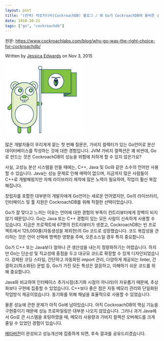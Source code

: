 ```yaml
---
layout: post
title: "(번역) 칵로치디비(CockroachDB) 블로그 / 왜 Go가 CockroachDB에 올바른 선택인가"
date: 2018-10-21
tags: ["go", "cockroachdb"]
---
```


원문: https://www.cockroachlabs.com/blog/why-go-was-the-right-choice-for-cockroachdb/

Written by [Jessica Edwards](https://www.cockroachlabs.com/author/jessica-edwards/) on Nov 3, 2015

![](/assets/post/2018-10-21-why-go-was-the-right-choice-for-cockroachdb/cockroach_gopher_flag_sticker.png)

<!--more-->

많은 개발자들이 우리게게 묻는 첫 번째 질문은, 가비지 컬렉터가 있는 Go언어로 분산 데이터베이스를 작성하는 것에 대한 경험입니다. JVM 가비지 컬렉션은 꽤 비싼데, Go로 만드는 것은 CockroachDB의 성능을 위험에 처하게 할 수 있지 않은가요?

사실, 고성능 분산 시스템을 만들 때에는, C++, Java 및 Go와 같은 소수의 언어만 사용할 수 있습니다. Java는 성능 문제로 인해 매력이 없으며, 지금까지 많은 사람들이 C++로 개발해왔지만 자체 라이브러리 제작에 많은 노력이 필요하여, 작업이 훨신 복잡해집니다.

창립자를 포함한 대부분의 개발자에게 Go언어는 새로운 언어였지만, Go의 라이브러리, 인터페이스 및 툴 지원은 CockroachDB를 위해 적절한 선택이었습니다.

Go가 잘 맞다고 느끼는 이유는 언어에 대한 경험의 부족이 컨트리뷰터에게 장벽이 되지 않기 때문입니다. Go는 Java 또는 C++ 경험이 있는 모든 사람이 신속하게 사용할 수 있습니다. 지금은 프로젝트에 67명의 컨트리뷰터가 생겼고, CockroachDB는 빈 프로젝트에서 125,000줄(자동생성을 제외한)의 Go 코드로 성장했습니다. 코드 복잡성을 관리하는 것은 언어 선택에 명백한 영향을 주며, 오픈소스일 경우 특히 중요합니다.

Go가 C++ 또는 Java보다 얼마나 큰 생산성을 내는지 정량화하기는 어렵습니다. 하지만 Go는 단순성 및 직교성에 중점을 두고 대규모 코드로 확장할 수 있게 디자인되었습니다. 강제된 코딩 스타일, 간단하고 자동화된 import 관리, 다양하게 제공되는 linter, 간결하고(최소화된) 문법 등, Go가 가진 모든 특성은 깔끔하고, 이해하기 쉬운 코드를 위해 중요합니다.

Java와 비교하여 인터페이스 추가시점(초기화 시점이 아니라)이 자유롭기 때문에, 추상화보다 구현에 집중할 수 있었습니다. C++보다 좋은 점은 자동 메모리 관리와 단일화된 작업방식 제공이었습니다. 동기화를 위해 채널을 효율적으로 사용할 수 있었습니다.

물론 성능에 관한 문제가 아직 Go에 남아있습니다. 아직 CockroachDB의 핵심 기능을 구현중이기 때문에 성능 프로파일링은 대부분 나오지 않았습니다. 그러나 과거 Java에서 Go로 큰 시스템을 포팅하였을 때, 메모리 사용량과 가비지 컬렉션 오버헤드를 크게 줄일 수 있었던 경험이 있습니다.

[베타버전](https://github.com/cockroachdb/cockroach/issues/2132)이 완성되고 성능개선에 집중하게 되면, 후속 결과를 공유드리겠습니다.
